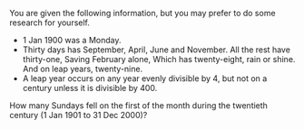 You are given the following information, but you may prefer to do some research for yourself.

* 1 Jan 1900 was a Monday.
* Thirty days has September,
  April, June and November.
  All the rest have thirty-one,
  Saving February alone,
  Which has twenty-eight, rain or shine.
  And on leap years, twenty-nine.
* A leap year occurs on any year evenly divisible by 4, but not on a century unless it is divisible by 400.

How many Sundays fell on the first of the month during the twentieth century (1 Jan 1901 to 31 Dec 2000)?
